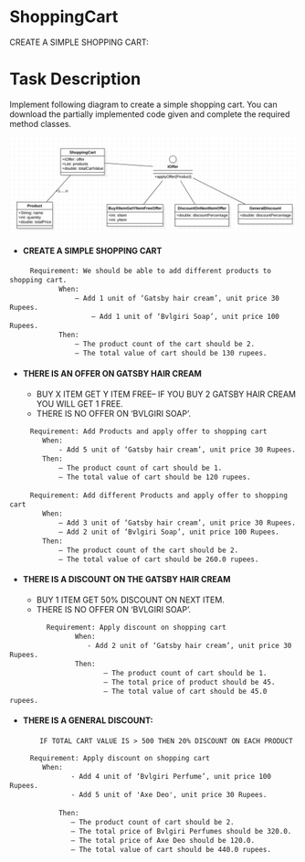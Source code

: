 # ShoppingCart
CREATE A SIMPLE SHOPPING CART:

# Task Description

Implement following diagram to create a simple shopping cart. You can download the partially implemented code given 
and complete the required method classes.

![alt text](https://github.com/code-exercise/ShoppingCart/blob/master/shopping-cart.jpg)



* #### CREATE A SIMPLE SHOPPING CART
```
	 Requirement: We should be able to add different products to shopping cart.
	    	When:
		        – Add 1 unit of ‘Gatsby hair cream’, unit price 30 Rupees.
	                – Add 1 unit of ‘Bvlgiri Soap’, unit price 100 Rupees.
	    	Then:
		        – The product count of the cart should be 2.
		        – The total value of cart should be 130 rupees.
```
 * #### THERE IS AN OFFER ON GATSBY HAIR CREAM 
	* BUY X ITEM GET Y ITEM FREE– IF YOU BUY 2 GATSBY HAIR CREAM YOU WILL GET 1 FREE.
	* THERE IS NO OFFER ON ‘BVLGIRI SOAP’.
```
	 Requirement: Add Products and apply offer to shopping cart
		When: 
			- Add 5 unit of ‘Gatsby hair cream’, unit price 30 Rupees.
		Then:
			– The product count of cart should be 1.
			– The total value of cart should be 120 rupees.

	 Requirement: Add different Products and apply offer to shopping cart
		When:
			– Add 3 unit of ‘Gatsby hair cream’, unit price 30 Rupees.
			– Add 2 unit of ‘Bvlgiri Soap’, unit price 100 Rupees.
		Then:
			– The product count of the cart should be 2.
			– The total value of cart should be 260.0 rupees.		
```
* #### THERE IS A DISCOUNT ON THE GATSBY HAIR CREAM
	* BUY 1 ITEM GET 50% DISCOUNT ON NEXT ITEM.
	* THERE IS NO OFFER ON ‘BVLGIRI SOAP’.
```
         Requirement: Apply discount on shopping cart
                When:
	               - Add 2 unit of ‘Gatsby hair cream’, unit price 30 Rupees.
                Then:
                       – The product count of cart should be 1.
                       – The total price of product should be 45.
                       – The total value of cart should be 45.0 rupees.	
```
* #### THERE IS A GENERAL DISCOUNT: 
          IF TOTAL CART VALUE IS > 500 THEN 20% DISCOUNT ON EACH PRODUCT
```
   	 Requirement: Apply discount on shopping cart
		When: 
		       - Add 4 unit of ‘Bvlgiri Perfume’, unit price 100 Rupees.
		       - Add 5 unit of 'Axe Deo', unit price 30 Rupees.

	        Then:
		       – The product count of cart should be 2.
		       – The total price of Bvlgiri Perfumes should be 320.0.
		       – The total price of Axe Deo should be 120.0.
		       – The total value of cart should be 440.0 rupees.	
```		
